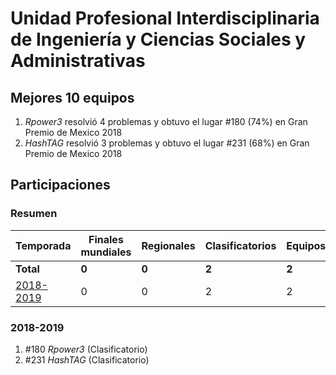 # Unidad Profesional Interdisciplinaria de Ingeniería y Ciencias Sociales y Administrativas

## Mejores 10 equipos

1. _Rpower3_ resolvió 4 problemas y obtuvo el lugar #180 (74%) en Gran Premio de Mexico 2018
1. _HashTAG_ resolvió 3 problemas y obtuvo el lugar #231 (68%) en Gran Premio de Mexico 2018

## Participaciones

### Resumen

| Temporada | Finales mundiales | Regionales | Clasificatorios | Equipos |
| --- | --- | --- | --- | --- |
| **Total** | **0** | **0** | **2** | **2** |
| [2018-2019](#2018-2019) | 0 | 0 | 2 | 2 |

### 2018-2019

1. #180 _Rpower3_ (Clasificatorio)
1. #231 _HashTAG_ (Clasificatorio)



